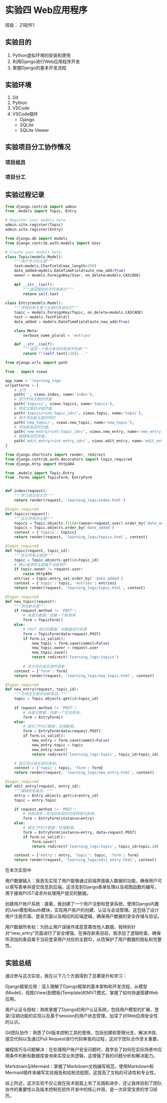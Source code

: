# 实验四 Web应用程序

班级： 21软件1

## 实验目的

1. Python虚拟环境的安装和使用
2. 利用Django进行Web应用程序开发
3. 掌握Django的基本开发流程

## 实验环境

1. Git
2. Python
3. VSCode
4. VSCode插件
   - Django
   - SQLite
   - SQLite Viewer

## 实验项目分工协作情况

### 项目组员

### 项目分工

## 实验过程记录

```python
from django.contrib import admin
from .models import Topic, Entry

# Register your models here.
admin.site.register(Topic)
admin.site.register(Entry)

from django.db import models
from django.contrib.auth.models import User

# Create your models here.
class Topic(models.Model):
    """用户学习的主题"""
    text=models.CharField(max_length=200)
    date_added=models.DateTimeField(auto_now_add=True)
    owner = models.ForeignKey(User, on_delete=models.CASCADE)
    
    def __str__(self):
        """返回模型的字符串表示"""
        return self.text
    
class Entry(models.Model):
    """学到的有关某个主题的具体知识"""
    topic = models.ForeignKey(Topic, on_delete=models.CASCADE)
    text = models.TextField()
    date_added = models.DateTimeField(auto_now_add=True)

    class Meta:
        verbose_name_plural = 'entries'

    def __str__(self):
        """返回一个表示条目的简单字符串"""
        return f"{self.text[:50]}..."

from django.urls import path

from . import views

app_name = 'learning_logs'
urlpatterns = [
    # 主页
    path('', views.index, name='index'),
    # 显示所有主题的界面
    path('topics/', views.topics, name='topics'),
    # 特定主题的详细页面
    path('topics/<int:topic_id>/', views.topic, name='topic'),
    # 用于添加新主题的网页
    path('new_topic/', views.new_topic, name='new_topic'),
    # 添加新条目的页面。
    path('new_entry/<int:topic_id>/', views.new_entry, name='new_entry'),
    # 编辑条目的页面。
    path('edit_entry/<int:entry_id>/', views.edit_entry, name='edit_entry'),
]

from django.shortcuts import render, redirect
from django.contrib.auth.decorators import login_required
from django.http import Http404

from .models import Topic,Entry
from .forms import TopicForm, EntryForm


def index(request):
    """学习笔记的主页"""
    return render(request, 'learning_logs/index.html')

@login_required
def topics(request):
    """显示所有的主题"""
    topics = Topic.objects.filter(owner=request.user).order_by('date_added')
    topics = Topic.objects.order_by('date_added')
    context = {'topics': topics}
    return render(request, 'learning_logs/topics.html', context)

@login_required
def topic(request, topic_id):
    """显示所有主题和"""
    topic = Topic.objects.get(id=topic_id)
    # 确认请求的主题属于当前用户
    if topic.owner != request.user:
        raise Http404
    entries = topic.entry_set.order_by('-date_added')
    context = {'topic': topic, 'entries': entries}
    return render(request, 'learning_logs/topic.html', context)

@login_required
def new_topic(request):
    """添加新主题"""
    if request.method != 'POST':
        # 未提交数据：创建一个新表单
        form = TopicForm()
    else:
        # POST 提交的数据：对数据进行处理
        form = TopicForm(data=request.POST)
        if form.is_valid():
            new_topic = form.save(commit=False)
            new_topic.owner = request.user
            new_topic.save()
            return redirect('learning_logs:topics')
        
        # 显示空白或无效的表单
    context = {'form': form}
    return render(request, 'learning_logs/new_topic.html', context)

@login_required
def new_entry(request, topic_id):
    """为特定主题添加新条目。"""
    topic = Topic.objects.get(id=topic_id)
    
    if request.method != 'POST':
        # 未提交数据；创建一个空白表单。
        form = EntryForm()
    else:
        # 提交了POST数据；处理数据。
        form = EntryForm(data=request.POST)
        if form.is_valid():
            new_entry = form.save(commit=False)
            new_entry.topic = topic
            new_entry.save()
            return redirect('learning_logs:topic', topic_id=topic_id)

    # 显示空白或无效的表单。
    context = {'topic': topic, 'form': form}
    return render(request, 'learning_logs/new_entry.html', context)

@login_required
def edit_entry(request, entry_id):
    """编辑现有条目。"""
    entry = Entry.objects.get(id=entry_id)
    topic = entry.topic

    if request.method != 'POST':
        # 初始请求；用当前条目的内容预填充表单。
        form = EntryForm(instance=entry)
    else:
        # 提交了POST数据；处理数据。
        form = EntryForm(instance=entry, data=request.POST)
        if form.is_valid():
            form.save()
            return redirect('learning_logs:topic', topic_id=topic.id)

    context = {'entry': entry, 'topic': topic, 'form': form}
    return render(request, 'learning_logs/edit_entry.html', context)
```

在本次实验中

用户数据输入：我首先实现了用户能够通过前端界面输入数据的功能，确保用户可以填写表单并提交信息到后端。这涉及到Django表单处理以及视图函数的编写，用于接收POST请求并处理用户提交的数据。

创建用户账户系统：接着，我创建了一个用户注册和登录系统，使用Django内置的User模型和auth模块，实现用户账户的创建、认证与会话管理。这包括了设计用户注册页面、登录页面以及相应的后端逻辑，确保用户数据的安全存储与验证。

用户数据所有权：为防止用户误操作或恶意篡改他人数据，我特别针对“new_entry”页面进行了安全增强。在保存新条目前，我添加了逻辑检查，确保所添加的条目属于当前登录用户对应的主题ID，从而保护了用户数据的隐私和完整性。

## 实验总结

通过参与这次实验，我在以下几个方面得到了显著提升和学习：

Django框架应用：深入理解了Django框架的基本架构和开发流程，从模型(Model)、视图(View)到模板(Template)的MVT模式，掌握了如何快速搭建Web应用。

用户认证与授权：熟练掌握了Django的用户认证系统，包括用户模型的扩展、登录/注销功能的实现以及基于session的用户状态管理，加深了对Web应用安全性的认识。

Git团队协作：熟悉了Git版本控制工具的使用，包括创建和管理分支、解决冲突、提交代码以及通过Pull Request进行代码审查的过程，这对于团队合作至关重要。

编程技巧与问题解决：在处理用户账户安全问题时，我学会了如何在实际场景中应用条件判断和数据库查询来实现业务逻辑，这增强了我的问题分析和解决能力。

Markdown与Mermaid：掌握了Markdown文档编写规范，使用Markdown和Mermaid插件来编写实验报告和绘制流程图，这提高了文档的可读性和专业性。

综上所述，这次实验不仅让我在技术层面上有了实践和进步，还让我体验到了团队协作的重要性以及版本控制在软件开发中的核心作用，是一次非常宝贵的学习经历。

